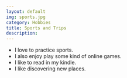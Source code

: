 ```yaml
---
layout: default
img: sports.jpg
category: Hobbies
title: Sports and Trips
description:
---
```


* I love to practice sports.
* I also enjoy play some kind of online games.
* I like to read in my kindle. 
* I like discovering new places.

